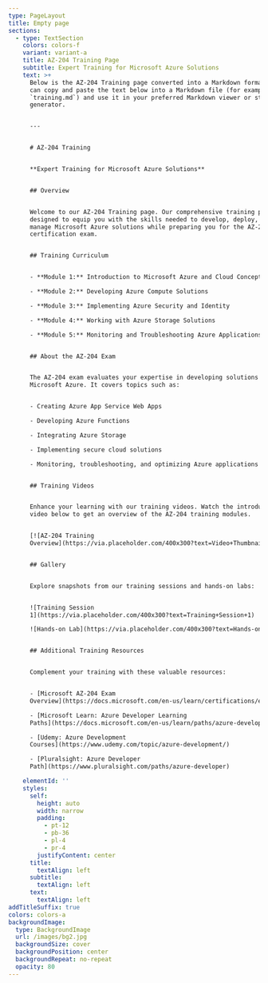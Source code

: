 ```yaml
---
type: PageLayout
title: Empty page
sections:
  - type: TextSection
    colors: colors-f
    variant: variant-a
    title: AZ-204 Training Page
    subtitle: Expert Training for Microsoft Azure Solutions
    text: >+
      Below is the AZ-204 Training page converted into a Markdown format. You
      can copy and paste the text below into a Markdown file (for example,
      `training.md`) and use it in your preferred Markdown viewer or static site
      generator.


      ---


      # AZ-204 Training


      **Expert Training for Microsoft Azure Solutions**


      ## Overview


      Welcome to our AZ-204 Training page. Our comprehensive training program is
      designed to equip you with the skills needed to develop, deploy, and
      manage Microsoft Azure solutions while preparing you for the AZ-204
      certification exam.


      ## Training Curriculum


      - **Module 1:** Introduction to Microsoft Azure and Cloud Concepts

      - **Module 2:** Developing Azure Compute Solutions

      - **Module 3:** Implementing Azure Security and Identity

      - **Module 4:** Working with Azure Storage Solutions

      - **Module 5:** Monitoring and Troubleshooting Azure Applications


      ## About the AZ-204 Exam


      The AZ-204 exam evaluates your expertise in developing solutions for
      Microsoft Azure. It covers topics such as:


      - Creating Azure App Service Web Apps

      - Developing Azure Functions

      - Integrating Azure Storage

      - Implementing secure cloud solutions

      - Monitoring, troubleshooting, and optimizing Azure applications


      ## Training Videos


      Enhance your learning with our training videos. Watch the introductory
      video below to get an overview of the AZ-204 training modules.


      [![AZ-204 Training
      Overview](https://via.placeholder.com/400x300?text=Video+Thumbnail)](https://www.youtube.com/watch?v=dQw4w9WgXcQ)


      ## Gallery


      Explore snapshots from our training sessions and hands-on labs:


      ![Training Session
      1](https://via.placeholder.com/400x300?text=Training+Session+1)  

      ![Hands-on Lab](https://via.placeholder.com/400x300?text=Hands-on+Lab)


      ## Additional Training Resources


      Complement your training with these valuable resources:


      - [Microsoft AZ-204 Exam
      Overview](https://docs.microsoft.com/en-us/learn/certifications/exams/az-204)

      - [Microsoft Learn: Azure Developer Learning
      Paths](https://docs.microsoft.com/en-us/learn/paths/azure-developer/)

      - [Udemy: Azure Development
      Courses](https://www.udemy.com/topic/azure-development/)

      - [Pluralsight: Azure Developer
      Path](https://www.pluralsight.com/paths/azure-developer)

    elementId: ''
    styles:
      self:
        height: auto
        width: narrow
        padding:
          - pt-12
          - pb-36
          - pl-4
          - pr-4
        justifyContent: center
      title:
        textAlign: left
      subtitle:
        textAlign: left
      text:
        textAlign: left
addTitleSuffix: true
colors: colors-a
backgroundImage:
  type: BackgroundImage
  url: /images/bg2.jpg
  backgroundSize: cover
  backgroundPosition: center
  backgroundRepeat: no-repeat
  opacity: 80
---
```

